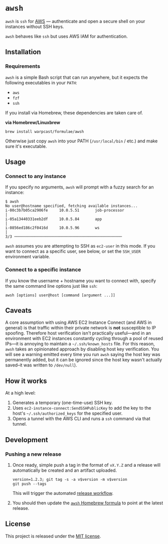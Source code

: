# `awsh`

`awsh` is `ssh` for [AWS](https://aws.amazon.com/) — authenticate and open a secure shell on your instances without SSH keys.

`awsh` behaves like `ssh` but uses AWS IAM for authentication.

## Installation

### Requirements

`awsh` is a simple Bash script that can run anywhere, but it expects the following executables in your `PATH`:

- `aws`
- `fzf`
- `ssh`

If you install via Homebrew, these dependencies are taken care of.

**via Homebrew/Linuxbrew**
```
brew install warpcast/formulae/awsh
```

Otherwise just copy `awsh` into your PATH (`/usr/local/bin` / etc.) and make sure it's executable.

## Usage

### Connect to any instance

If you specify no arguments, `awsh` will prompt with a fuzzy search for an instance:

```
$ awsh
No user@hostname specified, fetching available instances...
i-00c3b7b05ca2906fe     10.0.5.51       job-processor                                                                                                                    │
i-05a13440331eeb2df     10.0.5.84       app                                                                                                                              │
i-0856ed186c2f0416d     10.0.5.96       ws                                                                                                                               │
3/3 ────────────────────────────────────────────────
```

`awsh` assumes you are attempting to SSH as `ec2-user` in this mode. If you want to connect as a specific user, see below, or set the `SSH_USER` environment variable.

### Connect to a specific instance

If you know the username + hostname you want to connect with, specify the same command line options just like `ssh`:

```
awsh [options] user@host [command [argument ...]]
```

## Caveats

A core assumption with using AWS EC2 Instance Connect (and AWS in general) is that traffic within their private network is **not** susceptible to IP spoofing.
Therefore host verification isn't practically useful—and in an environment with EC2 instances constantly cycling through a pool of reused IPs—it is annoying to maintain a `~/.ssh/known_hosts` file.
For this reason, `awsh` takes an opinionated approach by disabling host key verification.
You will see a warning emitted every time you run `awsh` saying the host key was permanently added, but it can be ignored since the host key wasn't actually saved–it was written to `/dev/null`).

## How it works

At a high level:

1. Generates a temporary (one-time-use) SSH key.
2. Uses `ec2-instance-connect:SendSSHPublicKey` to add the key to the host's `~/.ssh/authorized_keys` for the specified user.
3. Opens a tunnel with the AWS CLI and runs a `ssh` command via that tunnel.

## Development

### Pushing a new release

1. Once ready, simple push a tag in the format of `vX.Y.Z` and a release will automatically be created and an artifact uploaded.
   ```
   version=1.2.3; git tag -s -a v$version -m v$version
   git push --tags
   ```
   This will trigger the automated [release workflow](https://github.com/warpcast/awsh/actions/workflows/release.yml).

2. You should then update the [`awsh` Homebrew formula](https://github.com/warpcast/homebrew-formulae/blob/main/awsh.rb) to point at the latest release.

## License

This project is released under the [MIT license](LICENSE).
